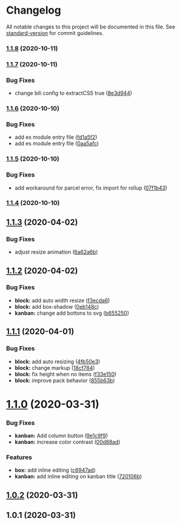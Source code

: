 # Changelog

All notable changes to this project will be documented in this file. See [standard-version](https://github.com/conventional-changelog/standard-version) for commit guidelines.

### [1.1.8](https://github.com/anydown/anydown-monorepo/compare/v1.1.7...v1.1.8) (2020-10-11)

### [1.1.7](https://github.com/anydown/anydown-monorepo/compare/v1.6.1...v1.1.7) (2020-10-11)


### Bug Fixes

* change bili config to extractCSS true ([8e3d944](https://github.com/anydown/anydown-monorepo/commit/8e3d9443dda7dc052b968e96469d3cca2c516b70))

### [1.1.6](https://github.com/anydown/anydown-monorepo/compare/v1.1.5...v1.1.6) (2020-10-10)


### Bug Fixes

* add es module entry file ([fd1a5f2](https://github.com/anydown/anydown-monorepo/commit/fd1a5f2bfeacf5517df4780f7717b5786a098407))
* add es module entry file ([0aa5afc](https://github.com/anydown/anydown-monorepo/commit/0aa5afc53f7d0ca6f393136ca0538a8e5d71d324))

### [1.1.5](https://github.com/anydown/anydown-monorepo/compare/v1.1.4...v1.1.5) (2020-10-10)


### Bug Fixes

* add workaround for parcel error, fix import for rollup ([07f1b43](https://github.com/anydown/anydown-monorepo/commit/07f1b430ddf69bcb20d92318f7855de32794393a))

### [1.1.4](https://github.com/anydown/anydown-monorepo/compare/v0.2.6...v1.1.4) (2020-10-10)

<a name="1.1.3"></a>
## [1.1.3](https://github.com/anydown/anydown-core/compare/v1.1.2...v1.1.3) (2020-04-02)


### Bug Fixes

* adjust resize animation ([6a62a6b](https://github.com/anydown/anydown-core/commit/6a62a6b))



<a name="1.1.2"></a>
## [1.1.2](https://github.com/anydown/anydown-core/compare/v1.1.1...v1.1.2) (2020-04-02)


### Bug Fixes

* **block:** add auto width resize ([f3ecda6](https://github.com/anydown/anydown-core/commit/f3ecda6))
* **block:** add box-shadow ([0eb148c](https://github.com/anydown/anydown-core/commit/0eb148c))
* **kanban:** change add bottons to svg ([b655250](https://github.com/anydown/anydown-core/commit/b655250))



<a name="1.1.1"></a>
## [1.1.1](https://github.com/anydown/anydown-core/compare/v1.1.0...v1.1.1) (2020-04-01)


### Bug Fixes

* **block:** add auto resizing ([4fb50e3](https://github.com/anydown/anydown-core/commit/4fb50e3))
* **block:** change markup ([18cf784](https://github.com/anydown/anydown-core/commit/18cf784))
* **block:** fix height when no items ([f33e150](https://github.com/anydown/anydown-core/commit/f33e150))
* **block:** improve pack behavior ([855b63b](https://github.com/anydown/anydown-core/commit/855b63b))



<a name="1.1.0"></a>
# [1.1.0](https://github.com/anydown/anydown-core/compare/v1.0.2...v1.1.0) (2020-03-31)


### Bug Fixes

* **kanban:** Add column button ([9e1c9f9](https://github.com/anydown/anydown-core/commit/9e1c9f9))
* **kanban:** increase color contrast ([00d88ad](https://github.com/anydown/anydown-core/commit/00d88ad))


### Features

* **box:** add inline editing ([c6947ad](https://github.com/anydown/anydown-core/commit/c6947ad))
* **kanban:** add inline editing on kanban title ([720106b](https://github.com/anydown/anydown-core/commit/720106b))



<a name="1.0.2"></a>
## [1.0.2](https://github.com/anydown/anydown-core/compare/v1.0.1...v1.0.2) (2020-03-31)



<a name="1.0.1"></a>
## 1.0.1 (2020-03-31)
